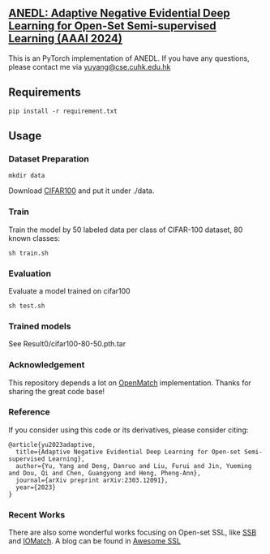 ## [ANEDL: Adaptive Negative Evidential Deep Learning for Open-Set Semi-supervised Learning (AAAI 2024)](https://arxiv.org/pdf/2303.12091.pdf)


This is an PyTorch implementation of ANEDL. If you have any questions, please contact me via yuyang@cse.cuhk.edu.hk




## Requirements

```
pip install -r requirement.txt
```

## Usage

### Dataset Preparation

```
mkdir data
```

Download [CIFAR100](https://www.cs.toronto.edu/~kriz/cifar.html) and put it under ./data.

### Train

Train the model by 50 labeled data per class of CIFAR-100 dataset, 80 known classes:

```
sh train.sh
```

### Evaluation
Evaluate a model trained on cifar100

```
sh test.sh
```

### Trained models

See Result0/cifar100-80-50.pth.tar

### Acknowledgement
This repository depends a lot on [OpenMatch](https://github.com/VisionLearningGroup/OP_Match) implementation.
 Thanks for sharing the great code base!

### Reference
If you consider using this code or its derivatives, please consider citing:

```
@article{yu2023adaptive,
  title={Adaptive Negative Evidential Deep Learning for Open-set Semi-supervised Learning},
  author={Yu, Yang and Deng, Danruo and Liu, Furui and Jin, Yueming and Dou, Qi and Chen, Guangyong and Heng, Pheng-Ann},
  journal={arXiv preprint arXiv:2303.12091},
  year={2023}
}
```

### Recent Works
There are also some wonderful works focusing on Open-set SSL, like [SSB](https://github.com/YUE-FAN/SSB) and [IOMatch](https://github.com/nukezil/IOMatch). A blog can be found in [Awesome SSL](https://github.com/RabbitBoss/Awesome-Realistic-Semi-Supervised-Learning)
